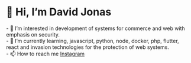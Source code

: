 <h1> 👋 Hi, I’m David Jonas </h1>
- 👀 I’m interested in development of systems for commerce and web with emphasis on security.<br>
- 🌱 I’m currently learning, javascript, python, node, docker, php, flutter, react and invasion technologies for the protection of web systems.<br>
- 📫 How to reach me <a href="https://www.instagram.com/david.jonas/">Instagram</a>

<!---
davijonas/davijonas is a ✨ special ✨ repository because its `README.md` (this file) appears on your GitHub profile.
You can click the Preview link to take a look at your changes.
--->
